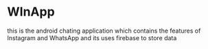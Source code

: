 # WInApp
this is the android chating application which contains the features of Instagram and WhatsApp and its  uses firebase to store data

